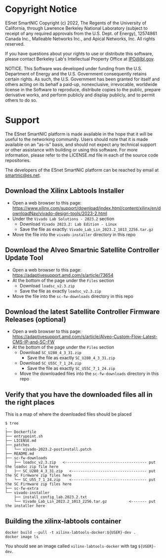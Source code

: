 # Copyright Notice

ESnet SmartNIC Copyright (c) 2022, The Regents of the University of
California, through Lawrence Berkeley National Laboratory (subject to
receipt of any required approvals from the U.S. Dept. of Energy),
12574861 Canada Inc., Malleable Networks Inc., and Apical Networks, Inc.
All rights reserved.

If you have questions about your rights to use or distribute this software,
please contact Berkeley Lab's Intellectual Property Office at
IPO@lbl.gov.

NOTICE.  This Software was developed under funding from the U.S. Department
of Energy and the U.S. Government consequently retains certain rights.  As
such, the U.S. Government has been granted for itself and others acting on
its behalf a paid-up, nonexclusive, irrevocable, worldwide license in the
Software to reproduce, distribute copies to the public, prepare derivative
works, and perform publicly and display publicly, and to permit others to do so.


# Support

The ESnet SmartNIC platform is made available in the hope that it will
be useful to the networking community. Users should note that it is
made available on an "as-is" basis, and should not expect any
technical support or other assistance with building or using this
software. For more information, please refer to the LICENSE.md file in
each of the source code repositories.

The developers of the ESnet SmartNIC platform can be reached by email
at smartnic@es.net.


Download the Xilinx Labtools Installer
--------------------------------------

* Open a web browser to this page: https://www.xilinx.com/support/download/index.html/content/xilinx/en/downloadNav/vivado-design-tools/2023-2.html
* Under the `Vivado Lab Solutions - 2023.2` section
  * Download `Vivado 2023.2: Lab Edition - Linux`
  * Save the file as exactly: `Vivado_Lab_Lin_2023.2_1013_2256.tar.gz`
* Move the file into the `vivado-installer` directory in this repo

Download the Alveo Smartnic Satellite Controller Update Tool
------------------------------------------------------------
* Open a web browser to this page: https://adaptivesupport.amd.com/s/article/73654
* At the bottom of the page under the `Files` section
  * Download `loadsc_v2.3.zip`
  * Save the file as exactly `loadsc_v2.3.zip`
* Move the file into the `sc-fw-downloads` directory in this repo

Download the latest Satellite Controller Firmware Releases (optional)
---------------------------------------------------------------------
* Open a web browser to this page: https://adaptivesupport.amd.com/s/article/Alveo-Custom-Flow-Latest-CMS-IP-and-SC-FW
* At the bottom of the page under the `Files` section
  * Download `SC_U280_4_3_31.zip`
    * Save the file as exactly `SC_U280_4_3_31.zip`
  * Download `SC_U55C_7_1_24.zip`
    * Save the file as exactly `SC_U55C_7_1_24.zip`
  * Move the downloaded files into the `sc-fw-downloads` directory in this repo

Verify that you have the downloaded files all in the right places
-----------------------------------------------------------------

This is a map of where the downloaded files should be placed
```
$ tree
.
├── Dockerfile
├── entrypoint.sh
├── LICENSE.md
├── patches
│   └── vivado-2023.2-postinstall.patch
├── README.md
├── sc-fw-downloads
│   ├── loadsc_v2.3.zip   <------------------------------------- put the loadsc zip file here
│   ├── SC_U280_4_3_31.zip   <---------------------------------- put the SC Firmware zip files here
│   └── SC_U55_7_1_24.zip    <---------------------------------- put the SC Firmware zip files here
├── sc-fw-extra
└── vivado-installer
    ├── install_config_lab.2023.2.txt
    └── Vivado_Lab_Lin_2023.2_1013_2256.tar.gz          <------- put the installer here
```

Building the xilinx-labtools container
--------------------------------------

```
docker build --pull -t xilinx-labtools-docker:${USER}-dev .
docker image ls
```

You should see an image called `xilinx-labtools-docker` with tag `${USER}-dev`.
